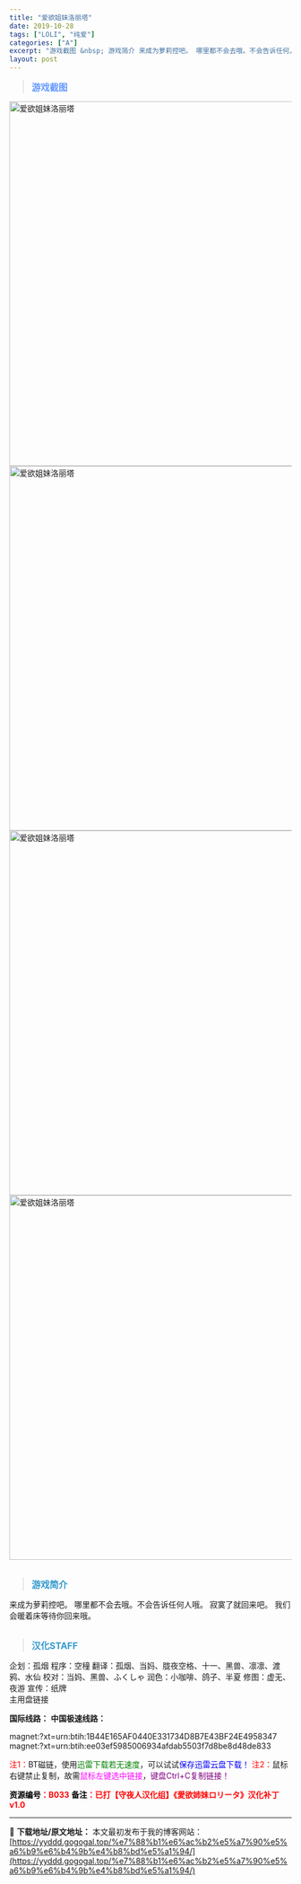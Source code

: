 ```yaml
---
title: "爱欲姐妹洛丽塔"
date: 2019-10-28
tags: ["LOLI", "纯爱"]
categories: ["A"]
excerpt: "游戏截图 &nbsp; 游戏简介 来成为萝莉控吧。 哪里都不会去哦。不会告诉任何人哦。 寂寞了就回来吧。 我们会暖着床等待你回来哦。 &nbsp; 汉化STAFF 企划：孤烟 程序：空穜 翻译：孤烟、当妈、胧夜空格、十一、黑兽、凛凛、渡鸦、水仙 校对：当妈、黑兽、ふくしゃ 润色：小咖啡、鸽子、半夏 &hellip;"
layout: post
---
```


<div>
<blockquote><b><span style="font-size: 12pt; color: #6699ff;">游戏截图</span></b></blockquote>
<div><img title="点击放大" src="https://yyddd.gogogal.top/wp-content/uploads/2025/04/20250412_67fa18baacc53.webp" alt="爱欲姐妹洛丽塔" width="650" /></div>
<div><img title="点击放大" src="https://yyddd.gogogal.top/wp-content/uploads/2025/04/20250412_67fa18bccf909.webp" alt="爱欲姐妹洛丽塔" width="650" /></div>
<div><img title="点击放大" src="https://yyddd.gogogal.top/wp-content/uploads/2025/04/20250412_67fa18be66198.webp" alt="爱欲姐妹洛丽塔" width="650" /></div>
<div><img title="点击放大" src="https://yyddd.gogogal.top/wp-content/uploads/2025/04/20250412_67fa18bfdba53.webp" alt="爱欲姐妹洛丽塔" width="650" /></div>
&nbsp;
<blockquote><b><span style="font-size: 12pt; color: #3399cc;">游戏简介</span></b></blockquote>
<div>来成为萝莉控吧。
哪里都不会去哦。不会告诉任何人哦。
寂寞了就回来吧。
我们会暖着床等待你回来哦。</div>
&nbsp;
<blockquote><b><span style="font-size: 12pt; color: #3399cc;">汉化STAFF</span></b></blockquote>
<div>企划：孤烟
程序：空穜
翻译：孤烟、当妈、胧夜空格、十一、黑兽、凛凛、渡鸦、水仙
校对：当妈、黑兽、ふくしゃ
润色：小咖啡、鸽子、半夏
修图：虚无、夜游
宣传：纸牌</div>
</div>
<div class="panel panel-primary">
<div class="panel-heading">主用盘链接</div>
<div class="panel-body">

<b>国际线路：</b>
<b>中国极速线路：</b>

<!--wechatfans start-->

magnet:?xt=urn:btih:1B44E165AF0440E331734D8B7E43BF24E4958347
magnet:?xt=urn:btih:ee03ef5985006934afdab5503f7d8be8d48de833

<!--wechatfans end-->
<span style="color: #ff0000;">注1：</span>BT磁链，使用<span style="color: #008000;">迅雷下载若无速度</span>，可以试试<span style="color: #0000ff;">保存迅雷云盘下载！</span>
<span style="color: #ff0000;">注2：</span>鼠标右键禁止复制，故需<span style="color: #ff00ff;">鼠标左键选中链接</span>，<span style="color: #800080;">键盘Ctrl+C复制链接！</span>

</div>
<div class="panel-footer"><span style="color: #ff0000;"><b><span style="color: #000000;">资源编号</span>：B033</b></span>
<span style="color: #ff0000;"><b><span style="color: #000000;">备注</span>：已打【守夜人汉化组】《愛欲姉妹ロリータ》汉化补丁v1.0</b></span></div>
</div>

---
📖 **下载地址/原文地址：** 本文最初发布于我的博客网站：[https://yyddd.gogogal.top/%e7%88%b1%e6%ac%b2%e5%a7%90%e5%a6%b9%e6%b4%9b%e4%b8%bd%e5%a1%94/](https://yyddd.gogogal.top/%e7%88%b1%e6%ac%b2%e5%a7%90%e5%a6%b9%e6%b4%9b%e4%b8%bd%e5%a1%94/)
